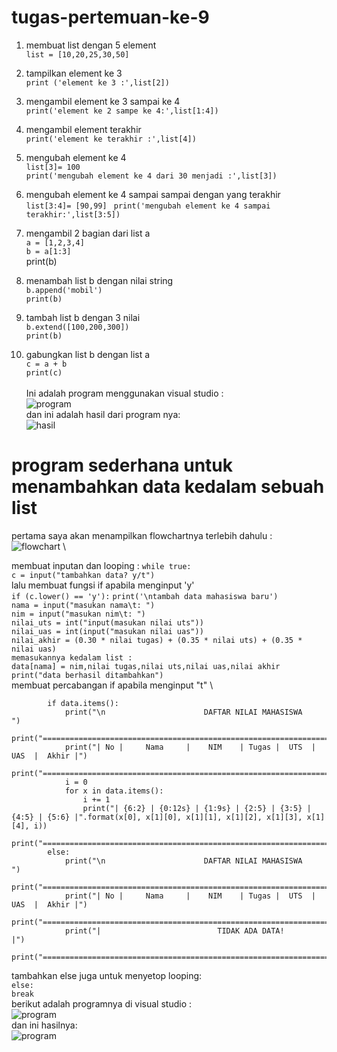 # tugas-pertemuan-ke-9
1. membuat list dengan 5 element \
```list = [10,20,25,30,50] ```
2. tampilkan element ke 3 \
```print ('element ke 3 :',list[2]) ```
3. mengambil element ke 3 sampai ke 4 \
```print('element ke 2 sampe ke 4:',list[1:4]) ```
4. mengambil element terakhir \
```print('element ke terakhir :',list[4])```
5. mengubah element ke 4 \
```list[3]= 100 ``` \
```print('mengubah element ke 4 dari 30 menjadi :',list[3]) ```
6. mengubah element ke 4 sampai sampai dengan yang terakhir \
```list[3:4]= [90,99] ```
```print('mengubah element ke 4 sampai terakhir:',list[3:5]) ```


7. mengambil 2 bagian dari list a \
```a = [1,2,3,4]``` \
```b = a[1:3] ```\
print(b) 

8. menambah list b dengan nilai string \
```b.append('mobil')``` \
```print(b)```

9. tambah list b dengan 3 nilai \
```b.extend([100,200,300])``` \
```print(b)```

10. gabungkan list b dengan list a \
```c = a + b ``` \
```print(c) ```
\
\
Ini adalah program menggunakan visual studio : \
![program](ss/program.png) \
dan ini adalah hasil dari program nya: \
![hasil](ss/hasil.png)


# program sederhana untuk menambahkan data kedalam sebuah list
pertama saya akan menampilkan flowchartnya terlebih dahulu : \
![flowchart](ss/flowchart.png) \

membuat inputan dan looping :
``` while true: ``` \
   ``` c = input("tambahkan data? y/t") ``` \
lalu membuat fungsi if apabila menginput 'y' \
``` if (c.lower() == 'y'): ```
```print('\ntambah data mahasiswa baru')``` \
```nama = input("masukan nama\t: ")``` \
```nim = input("masukan nim\t: ")``` \
```nilai_uts = int("input(masukan nilai uts"))``` \
```nilai_uas = int(input("masukan nilai uas"))``` \
```nilai_akhir = (0.30 * nilai tugas) + (0.35 * nilai uts) + (0.35 * nilai uas) ```\
```memasukannya kedalam list : ```\
```data[nama] = nim,nilai tugas,nilai uts,nilai uas,nilai akhir ```\
```print("data berhasil ditambahkan")``` \
membuat percabangan if apabila menginput "t" \
``` elif (c.lower() == 't'):                                                                    
        if data.items():                                                                     
            print("\n                      DAFTAR NILAI MAHASISWA                    ")
            print("==================================================================")
            print("| No |     Nama     |    NIM    | Tugas |  UTS  |  UAS  |  Akhir |")
            print("==================================================================")
            i = 0
            for x in data.items():
                i += 1
                print("| {6:2} | {0:12s} | {1:9s} | {2:5} | {3:5} | {4:5} | {5:6} |".format(x[0], x[1][0], x[1][1], x[1][2], x[1][3], x[1][4], i))  
            print("==================================================================")
        else:
            print("\n                      DAFTAR NILAI MAHASISWA                    ")
            print("==================================================================")
            print("| No |     Nama     |    NIM    | Tugas |  UTS  |  UAS  |  Akhir |")
            print("==================================================================")
            print("|                          TIDAK ADA DATA!                       |")
            print("==================================================================")
```
tambahkan else juga untuk menyetop looping: \
```else: ``` \
    ```break``` \
berikut adalah programnya di visual studio : \
![program](ss/program2.png)
\
dan ini hasilnya: \
![program](ss/hasil2.png)